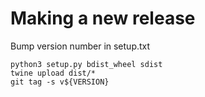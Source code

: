 # Making a new release

Bump version number in setup.txt

```
python3 setup.py bdist_wheel sdist
twine upload dist/*
git tag -s v${VERSION}
```
